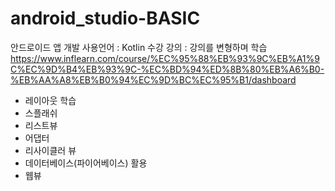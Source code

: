 # android_studio-BASIC

안드로이드 앱 개발 
사용언어 : Kotlin
수강 강의 : 강의를 변형하며 학습 
https://www.inflearn.com/course/%EC%95%88%EB%93%9C%EB%A1%9C%EC%9D%B4%EB%93%9C-%EC%BD%94%ED%8B%80%EB%A6%B0-%EB%AA%A8%EB%B0%94%EC%9D%BC%EC%95%B1/dashboard 


- 레이아웃 학습
- 스플래쉬 
- 리스트뷰
- 어댑터
- 리사이클러 뷰
- 데이터베이스(파이어베이스) 활용
- 웹뷰 
